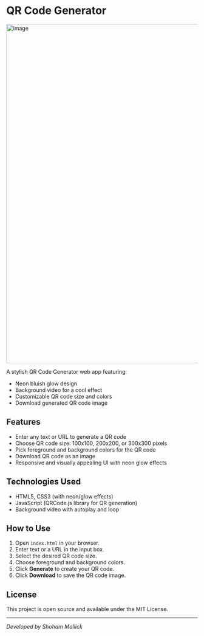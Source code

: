 # QR Code Generator
<img width="1882" height="891" alt="image" src="https://github.com/user-attachments/assets/99f4cb9e-10c2-4caa-a683-fc5fe8094d13" />


A stylish QR Code Generator web app featuring:

- Neon bluish glow design
- Background video for a cool effect
- Customizable QR code size and colors
- Download generated QR code image

## Features

- Enter any text or URL to generate a QR code
- Choose QR code size: 100x100, 200x200, or 300x300 pixels
- Pick foreground and background colors for the QR code
- Download QR code as an image
- Responsive and visually appealing UI with neon glow effects

## Technologies Used

- HTML5, CSS3 (with neon/glow effects)
- JavaScript (QRCode.js library for QR generation)
- Background video with autoplay and loop

## How to Use

1. Open `index.html` in your browser.
2. Enter text or a URL in the input box.
3. Select the desired QR code size.
4. Choose foreground and background colors.
5. Click **Generate** to create your QR code.
6. Click **Download** to save the QR code image.

## License

This project is open source and available under the MIT License.

---

*Developed by Shoham Mallick*

